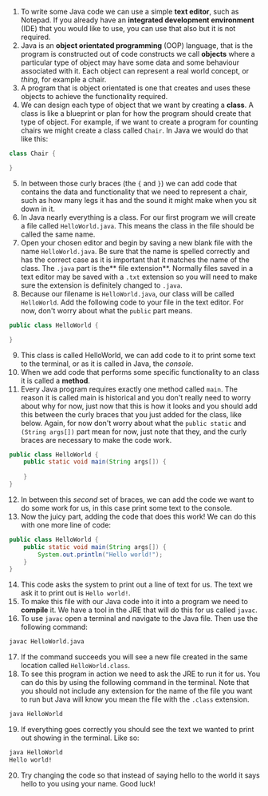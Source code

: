 1. To write some Java code we can use a simple **text editor**, such as Notepad. If you already have an **integrated development environment** \(IDE\) that you would like to use, you can use that also but it is not required. 
2. Java is an **object orientated programming** \(OOP\) language, that is the program is constructed out of code constructs we call **objects** where a particular type of object may have some data and some behaviour associated with it. Each object can represent a real world concept, or _thing_, for example a chair.
3. A program that is object orientated is one that creates and uses these objects to achieve the functionality required.
4. We can design each type of object that we want by creating a **class**. A class is like a blueprint or plan for how the program should create that type of object. For example, if we want to create a program for counting chairs we might create a class called `Chair`. In Java we would do that like this:
 ```java
 class Chair {

 }
 ```
5. In between those curly braces (the `{` and `}`) we can add code that contains the data and functionality that we need to represent a chair, such as how many legs it has and the sound it might make when you sit down in it.
6. In Java nearly everything is a class. For our first program we will create a file called `HelloWorld.java`. This means the class in the file should be called the same name. 
7. Open your chosen editor and begin by saving a new blank file with the name `HelloWorld.java`. Be sure that the name is spelled correctly and has the correct case as it is important that it matches the name of the class. The `.java` part is the** file extension**. Normally files saved in a text editor may be saved with a `.txt` extension so you will need to make sure the extension is definitely changed to `.java`.
8. Because our filename is `HelloWorld.java`, our class will be called `HelloWorld`. Add the following code to your file in the text editor. For now, don't worry about what the `public` part means.
 ```java
 public class HelloWorld {

 }
 ```
9. This class is called HelloWorld, we can add code to it to print some text to the terminal, or as it is called in Java, the _console_. 
10. When we add code that performs some specific functionality to an class it is called a **method**. 
11. Every Java program requires exactly one method called `main`. The reason it is called main is historical and you don't really need to worry about why for now, just now that this is how it looks and you should add this between the curly braces that you just added for the class, like below. Again, for now don't worry about what the `public static` and `(String args[])` part mean for now, just note that they, and the curly braces are necessary to make the code work.
 ```java
 public class HelloWorld {
     public static void main(String args[]) {
     
     }
 }
 ```
12. In between this _second_ set of braces, we can add the code we want to do some work for us, in this case print some text to the console.
13. Now the juicy part, adding the code that does this work! We can do this with one more line of code:
 ```java
 public class HelloWorld {
     public static void main(String args[]) {
         System.out.println("Hello world!");
     }
 }
 ```
14. This code asks the system to print out a line of text for us. The text we ask it to print out is `Hello world!`.
15. To make this file with our Java code into it into a program we need to **compile** it. We have a tool in the JRE that will do this for us called `javac`.
16. To use `javac` open a terminal and navigate to the Java file. Then use the following command:
 ```bash
 javac HelloWorld.java
 ```
17. If the command succeeds you will see a new file created in the same location called `HelloWorld.class`.
18. To see this program in action we need to ask the JRE to run it for us. You can do this by using the following command in the terminal. Note that you should not include any extension for the name of the file you want to run but Java will know you mean the file with the `.class` extension.
 ```bash
 java HelloWorld
 ```
19. If everything goes correctly you should see the text we wanted to print out showing in the terminal. Like so:
 ```bash
java HelloWorld
 Hello world!
 ```
20. Try changing the code so that instead of saying hello to the world it says hello to you using your name. Good luck!




